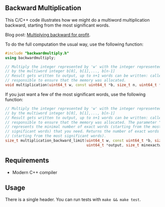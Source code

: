 ## Backward Multiplication

This C/C++ code illustrates how we might do a multiword multiplication backward,
starting from the most significant words.

Blog post: [Multiplying backward for profit](https://lemire.me/blog/2020/04/05/multiplying-backward-for-profit/).

To do the full computation the usual way, use the following function:

```c++
#include "backwardmultiply.h"
using backwardmultiply;

// Multiply the integer represented by 'w' with the integer represented
// by the multiword integer b[0], b[1],..., b[n-1]
// Result gets written to output, up to n+1 words can be written: caller is
// responsible to ensure that the memory was allocated.
void multiplication(uint64_t w, const uint64_t *b, size_t n, uint64_t *output);
```

If you just want a few of the most significant words, use the following function:

```c++
// Multiply the integer represented by 'w' with the integer represented
// by the multiword integer b[0], b[1],..., b[n-1]
// Result gets written to output, up to n+1 words can be written: caller is
// responsible to ensure that the memory was allocated. The parameter "minexactwords"
// represents the minimal number of exact words (starting from the most
// significant words) that you need. Returns the number of exact words computed
// (starting from the most significant words).
size_t multiplication_backward_limit(uint64_t w, const uint64_t *b, size_t n,
                                     uint64_t *output, size_t minexactwords)
```


## Requirements

- Modern C++ compiler

## Usage

There is a single header. You can run tests with `make && make test`.


